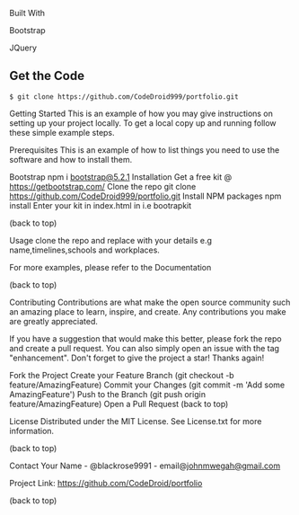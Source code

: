 Built With

Bootstrap

JQuery

## Get the Code

```
$ git clone https://github.com/CodeDroid999/portfolio.git

```


Getting Started
This is an example of how you may give instructions on setting up your project locally. To get a local copy up and running follow these simple example steps.


Prerequisites
This is an example of how to list things you need to use the software and how to install them.

Bootstrap
npm i bootstrap@5.2.1
Installation
Get a free kit @ https://getbootstrap.com/
Clone the repo
git clone https://github.com/CodeDroid999/portfolio.git
Install NPM packages
npm install
Enter your kit in index.html
in <head>i.e bootrapkit</head>

(back to top)




Usage
clone the repo and replace with your details e.g name,timelines,schools and workplaces.

For more examples, please refer to the Documentation

(back to top)



Contributing
Contributions are what make the open source community such an amazing place to learn, inspire, and create. Any contributions you make are greatly appreciated.

If you have a suggestion that would make this better, please fork the repo and create a pull request. You can also simply open an issue with the tag "enhancement". Don't forget to give the project a star! Thanks again!



Fork the Project
Create your Feature Branch (git checkout -b feature/AmazingFeature)
Commit your Changes (git commit -m 'Add some AmazingFeature')
Push to the Branch (git push origin feature/AmazingFeature)
Open a Pull Request
(back to top)



License
Distributed under the MIT License. See License.txt for more information.

(back to top)



Contact
Your Name - @blackrose9991 - email@johnmwegah@gmail.com

Project Link: https://github.com/CodeDroid/portfolio

(back to top)

